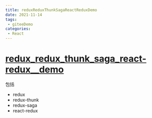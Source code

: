 ```yaml
---
title: reduxReduxThunkSagaReactReduxDemo
date: 2021-11-14
tags:
 - giteeDemo
categories:
 - React
---
```


# [redux_redux_thunk_saga_react-redux__demo](https://gitee.com/garvinew/redux_redux_thunk_saga_react-redux__demo)

包括
- redux
- redux-thunk
- redux-saga
- react-redux
  


